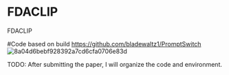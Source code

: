 # FDACLIP
FDACLIP

#Code based on  build https://github.com/bladewaltz1/PromptSwitch
![8a04d6bebf928392a7cd6cfa0706e83d](https://github.com/user-attachments/assets/cedabff6-ecf3-41dd-8f6d-4c474adfc025)

TODO: After submitting the paper, I will organize the code and environment.
